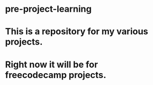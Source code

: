 # pre-project-learning
# This is a repository for my various projects.
# Right now it will be for freecodecamp projects.
